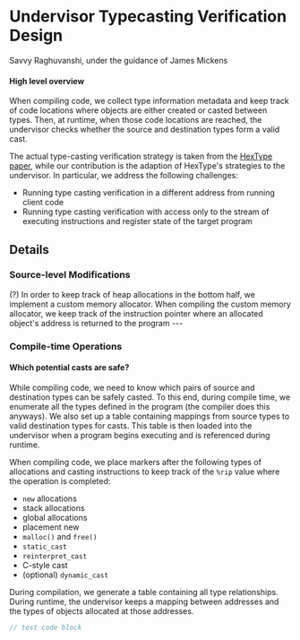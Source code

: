 # Undervisor Typecasting Verification Design
Savvy Raghuvanshi, under the guidance of James Mickens

#### High level overview

When compiling code, we collect type information metadata and keep track of code locations where objects are either created or casted between types. Then, at runtime, when those code locations are reached, the undervisor checks whether the source and destination types form a valid cast.

The actual type-casting verification strategy is taken from the [HexType paper](https://acmccs.github.io/papers/p2373-jeonA.pdf), while our contribution is the adaption of HexType's strategies to the undervisor. In particular, we address the following challenges:
- Running type casting verification in a different address from running client code
- Running type casting verification with access only to the stream of executing instructions and register state of the target program


## Details

### Source-level Modifications

(?)
In order to keep track of heap allocations in the bottom half, we implement a custom memory allocator. When compiling the custom memory allocator, we keep track of the instruction pointer where an allocated object's address is returned to the program ---


### Compile-time Operations

#### Which potential casts are safe?

While compiling code, we need to know which pairs of source and destination types can be safely casted. To this end, during compile time, we enumerate all the types defined in the program (the compiler does this anyways). We also set up a table containing mappings from source types to valid destination types for casts. This table is then loaded into the undervisor when a program begins executing and is referenced during runtime.

When compiling code, we place markers after the following types of allocations and casting instructions to keep track of the `%rip` value where the operation is completed:
- `new` allocations
- stack allocations
- global allocations
- placement new
- `malloc()` and `free()`
- `static_cast`
- `reinterpret_cast`
- C-style cast
- (optional) `dynamic_cast`

During compilation, we generate a table containing all type relationships. During runtime, the undervisor keeps a mapping between addresses and the types of objects allocated at those addresses.

```cpp
// test code block
```
